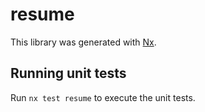 # resume

This library was generated with [Nx](https://nx.dev).

## Running unit tests

Run `nx test resume` to execute the unit tests.
